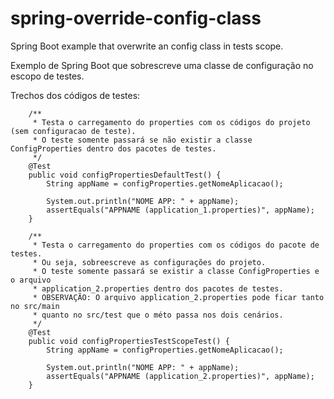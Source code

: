 # spring-override-config-class
Spring Boot example that overwrite an config class in tests scope.

Exemplo de Spring Boot que sobrescreve uma classe de configuração no escopo de testes.

Trechos dos códigos de testes:

	    /**
	     * Testa o carregamento do properties com os códigos do projeto (sem configuracao de teste).
	     * O teste somente passará se não existir a classe ConfigProperties dentro dos pacotes de testes.
	     */
	    @Test
	    public void configPropertiesDefaultTest() {
	        String appName = configProperties.getNomeAplicacao();
	        
	        System.out.println("NOME APP: " + appName);
	        assertEquals("APPNAME (application_1.properties)", appName);
	    }
	    
	    /**
	     * Testa o carregamento do properties com os códigos do pacote de testes.
	     * Ou seja, sobreescreve as configurações do projeto.
	     * O teste somente passará se existir a classe ConfigProperties e o arquivo
	     * application_2.properties dentro dos pacotes de testes.
	     * OBSERVAÇÃO: O arquivo application_2.properties pode ficar tanto no src/main
	     * quanto no src/test que o méto passa nos dois cenários.
	     */
	    @Test
	    public void configPropertiesTestScopeTest() {
	        String appName = configProperties.getNomeAplicacao();
	        
	        System.out.println("NOME APP: " + appName);
	        assertEquals("APPNAME (application_2.properties)", appName);
	    }
